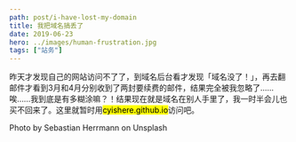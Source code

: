 ```yaml
---
path: post/i-have-lost-my-domain
title: 我把域名搞丢了
date: 2019-06-23
hero: ../images/human-frustration.jpg
tags: ["站务"]
---
```


昨天才发现自己的网站访问不了了，到域名后台看才发现「域名没了！」，再去翻邮件才看到3月和4月分别收到了两封要续费的邮件，结果完全被我忽略了……唉……我到底是有多糊涂嘛？！结果现在就是域名在别人手里了，我一时半会儿也买不回来了。这里就暂时用<mark>cyishere.github.io</mark>访问吧。

<span class="uk-text-muted">Photo by Sebastian Herrmann on Unsplash</span>
